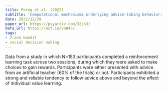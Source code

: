 ```yaml
---
title: Pereg et al. (2022)
subtitle: 'Computational mechanisms underlying advice-taking behavior: Disentangling the role of non-informed and informed advice taking'
date: 2022/12/29
paper_url: https://psyarxiv.com/28js3/
data_url: https://osf.io/vn84c/
tags:
- 2-arm bandit
- social decision making
---
```


Data from a study in which N=153 participants completed a reinforcement learning task across   two sessions, during which they were asked to make choices to gain rewards. Participants were either presented with advice from an artificial teacher (60% of the trials) or not. Participants exhibited a strong and reliable tendency to follow advice above and beyond the effect of individual value   learning.

